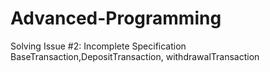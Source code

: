 # Advanced-Programming

Solving Issue #2: Incomplete Specification
BaseTransaction,DepositTransaction, withdrawalTransaction
